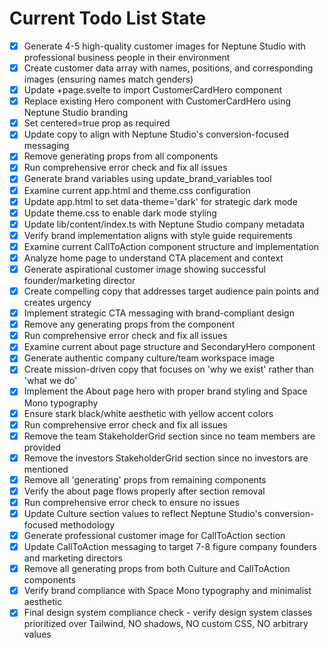 <!-- DO NOT EDIT - Managed by todo_list tool -->
<!-- Updated: 2025-09-24T18:56:05.872Z -->

# Current Todo List State

- [x] Generate 4-5 high-quality customer images for Neptune Studio with professional business people in their environment
- [x] Create customer data array with names, positions, and corresponding images (ensuring names match genders)
- [x] Update +page.svelte to import CustomerCardHero component
- [x] Replace existing Hero component with CustomerCardHero using Neptune Studio branding
- [x] Set centered=true prop as required
- [x] Update copy to align with Neptune Studio's conversion-focused messaging
- [x] Remove generating props from all components
- [x] Run comprehensive error check and fix all issues
- [x] Generate brand variables using update_brand_variables tool
- [x] Examine current app.html and theme.css configuration
- [x] Update app.html to set data-theme='dark' for strategic dark mode
- [x] Update theme.css to enable dark mode styling
- [x] Update lib/content/index.ts with Neptune Studio company metadata
- [x] Verify brand implementation aligns with style guide requirements
- [x] Examine current CallToAction component structure and implementation
- [x] Analyze home page to understand CTA placement and context
- [x] Generate aspirational customer image showing successful founder/marketing director
- [x] Create compelling copy that addresses target audience pain points and creates urgency
- [x] Implement strategic CTA messaging with brand-compliant design
- [x] Remove any generating props from the component
- [x] Run comprehensive error check and fix all issues
- [x] Examine current about page structure and SecondaryHero component
- [x] Generate authentic company culture/team workspace image
- [x] Create mission-driven copy that focuses on 'why we exist' rather than 'what we do'
- [x] Implement the About page hero with proper brand styling and Space Mono typography
- [x] Ensure stark black/white aesthetic with yellow accent colors
- [x] Run comprehensive error check and fix all issues
- [x] Remove the team StakeholderGrid section since no team members are provided
- [x] Remove the investors StakeholderGrid section since no investors are mentioned
- [x] Remove all 'generating' props from remaining components
- [x] Verify the about page flows properly after section removal
- [x] Run comprehensive error check to ensure no issues
- [x] Update Culture section values to reflect Neptune Studio's conversion-focused methodology
- [x] Generate professional customer image for CallToAction section
- [x] Update CallToAction messaging to target 7-8 figure company founders and marketing directors
- [x] Remove all generating props from both Culture and CallToAction components
- [x] Verify brand compliance with Space Mono typography and minimalist aesthetic
- [x] Final design system compliance check - verify design system classes prioritized over Tailwind, NO shadows, NO custom CSS, NO arbitrary values
